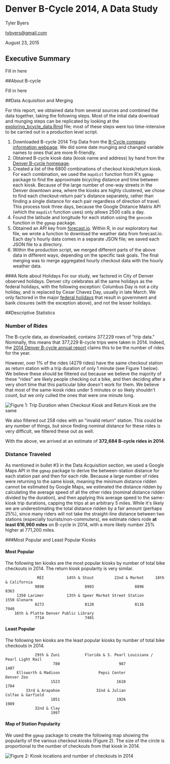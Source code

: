 # Denver B-Cycle 2014, A Data Study

Tyler Byers

tybyers@gmail.com

August 23, 2015

## Executive Summary

Fill in here

##About B-cycle

Fill in here

##Data Acquisition and Merging

For this report, we obtained data from several sources and combined the data together, taking the following steps.  Most of the intial data download and munging steps can be replicated by looking at the [exploring_bcycle_data.Rmd](https://github.com/tybyers/denver_bcycle/blob/master/exploring_bcycle_data.Rmd) file; most of these steps were too time-intensive to be carried out in a production level script.

 1. Downloaded B-cycle 2014 Trip Data from the [B-Cycle company information webpage](https://denver.bcycle.com/company). We did some date munging and changed variable names to ones that are more R-friendly. 
 2. Obtained B-cycle kiosk data (kiosk name and address) by hand from the [Denver B-cycle homepage](https://denver.bcycle.com/).
 3. Created a list of the 6800 combinations of checkout kiosk/return kiosk.  For each combination, we used the `mapdist` function from R's `ggmap` package to find the approximate bicycling distance and time between each kiosk. Because of the large number of one-way streets in the Denver downtown area, where the kiosks are highly clustered, we chose to find each checkout-return pair's distance separately, rather than finding a single distance for each pair regardless of direction of travel.  This process took three days, because the Google Distance Matrix API (which the `mapdist` function uses) only allows 2500 calls a day.
 4. Found the latitude and longitude for each station using the `geocode` function in the `ggmap` package. 
 5. Obtained an API key from [forecast.io](https://developer.forecast.io/).  Within R, in our exploratory `Rmd` file, we wrote a function to download the weather data from forecast.io.  Each day's hourly data comes in a separate JSON file; we saved each JSON file to a directory.
 6. Within the production script, we merged different parts of the above data in different ways, depending on the specific task goals.  The final merging was to merge aggregated hourly checkout data with the hourly weather data.
 
###A Note about Holidays
For our study, we factored in City of Denver observed holidays.  Denver city celebrates all the same holidays as the federal holidays, with the following exception: Columbus Day is not a city holiday, and is replaced by Cesar Chavez Day, usually in late March.  We only factored in the major [federal holidays](https://www.opm.gov/policy-data-oversight/snow-dismissal-procedures/federal-holidays/#url=2014) that result in government and bank closures (with the exception above), and not the lesser holidays. 

##Descriptive Statistics

### Number of Rides
The B-cycle data, as downloaded, contains 377,229 rows of "trip data." Nominally, this means that 377,229 B-cycle trips were taken in 2014.  Indeed, the [2014 Denver B-cycle annual report](https://denver.bcycle.com/docs/librariesprovider34/default-document-library/annual-reports/2014-denver-bike-sharing-annual-report.pdf?sfvrsn=2) claims this to be the number of rides for the year.

However, over 1% of the rides (4279 rides) have the same checkout station as return station with a trip duration of only 1 minute (see Figure 1 below).  We believe these should be filtered out because we believe the majority of these "rides" are likely people checking out a bike, and then deciding after a very short time that this particular bike doesn't work for them.  We believe that most of the same-kiosk rides under 5 minutes or so likely shouldn't count, but we only culled the ones that were one minute long.

![Figure 1: Trip Duration when Checkout Kiosk and Return Kiosk are the same](https://raw.githubusercontent.com/tybyers/denver_bcycle/master/figures/duration_same_kiosk.png)

We also filtered out 258 rides with an "invalid return" station. This could be any number of things, but since finding nominal distance for these rides is very difficult, we filtered these out as well.

With the above, we arrived at an estimate of **372,684 B-cycle rides in 2014**.

### Distance Traveled

As mentioned in bullet #3 in the Data Acquisition section, we used a Google Maps API in the `ggmap` package to derive the between-station distance for each station pair and then for each ride.  Because a large number of rides were returning to the same kiosk, meaning the minimum distance ridden cannot be estimated by Google Maps, we estimated the distance ridden by calculating the average speed of all the other rides (nominal distance ridden divided by the duration), and then applying this average speed to the same-kiosk trip durations, capping the trips at an arbitrary 5 miles.  While it's likely we are underestimating the total distance ridden by a fair amount (perhaps 25%), since many riders will not take the straight-line distance between two stations (especially tourists/non-commuters), we estimate riders rode **at least 616,960 miles** on B-cycle in 2014, with a more likely number 25% higher at 771,200 miles.

###Most Popular and Least Popular Kiosks

#### Most Popular

The following ten kiosks are the most popular kiosks by number of total bike checkouts in 2014.  The return kiosk popularity is very similar.

                  REI          14th & Stout         22nd & Market     18th & California 
                 9898                  8903                  8896                  8363 
         1350 Larimer          13th & Speer Market Street Station          1550 Glenarm 
                 8273                  8128                  8116                  7940 
        16th & Platte Denver Public Library 
                 7714                  7401
                 
#### Least Popular
The following ten kiosks are the least popular kiosks by number of total bike checkouts in 2014.  

                 29th & Zuni           Florida & S. Pearl Louisiana / Pearl Light Rail 
                         780                          987                         1407 
         Ellsworth & Madison                 Pepsi Center                   Denver Zoo 
                        1523                         1610                         1704 
             33rd & Arapahoe                32nd & Julian            Colfax & Garfield 
                        1851                         1926                         1989 
                 32nd & Clay 
                        1997
                        
#### Map of Station Popularity

We used the `ggmap` package to create the following map showing the popularity of the various checkout kiosks (Figure 2). The size of the circle is proportional to the number of checkouts from that kiosk in 2014.

![Figure 2: Kiosk locations and number of checkouts in 2014](https://raw.githubusercontent.com/tybyers/denver_bcycle/master/figures/checkout_kiosk_map.png)
